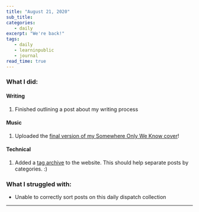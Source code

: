 ```yaml
---
title: "August 21, 2020"
sub_title: 
categories:
   - daily
excerpt: "We're back!"
tags:
   - daily
   - learninpublic
   - journal
read_time: true
---
```


### What I did:

#### Writing

1. Finished outlining a post about my writing process

#### Music

1. Uploaded the [final version of my Somewhere Only We Know cover](https://www.instagram.com/tv/CEGK-BVpNq1/)!

#### Technical

1. Added a [tag archive](/tags) to the website. This should help separate posts by categories. :)

### What I struggled with:

- Unable to correctly sort posts on this daily dispatch collection
---